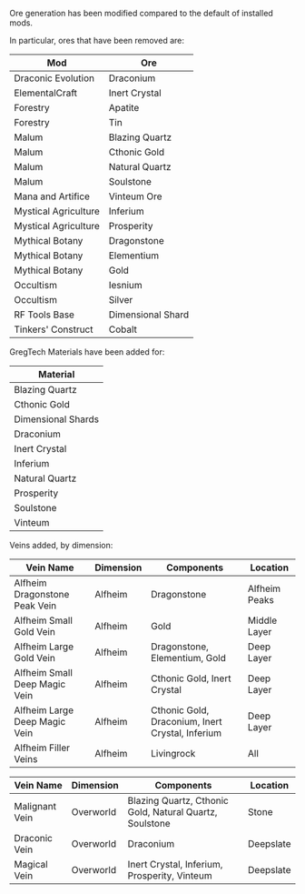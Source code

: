 Ore generation has been modified compared to the default of installed mods.

In particular, ores that have been removed are:

| Mod                   | Ore               |
| --------------------- | ----------------- |
| Draconic Evolution    | Draconium         |
| ElementalCraft        | Inert Crystal     |
| Forestry              | Apatite           |
| Forestry              | Tin               |
| Malum                 | Blazing Quartz    |
| Malum                 | Cthonic Gold      |
| Malum                 | Natural Quartz    |
| Malum                 | Soulstone         |
| Mana and Artifice     | Vinteum Ore       |
| Mystical Agriculture  | Inferium          |
| Mystical Agriculture  | Prosperity        |
| Mythical Botany       | Dragonstone       |
| Mythical Botany       | Elementium        |
| Mythical Botany       | Gold              |
| Occultism             | Iesnium           |
| Occultism             | Silver            |
| RF Tools Base         | Dimensional Shard |
| Tinkers' Construct    | Cobalt            |
GregTech Materials have been added for:

| Material           |
| ------------------ |
| Blazing Quartz     |
| Cthonic Gold       |
| Dimensional Shards |
| Draconium          |
| Inert Crystal      |
| Inferium           |
| Natural Quartz     |
| Prosperity         |
| Soulstone          |
| Vinteum            |
Veins added, by dimension:

| Vein Name                     | Dimension | Components                                       | Location      |
| ----------------------------- | --------- | ------------------------------------------------ | ------------- |
| Alfheim Dragonstone Peak Vein | Alfheim   | Dragonstone                                      | Alfheim Peaks |
| Alfheim Small Gold Vein       | Alfheim   | Gold                                             | Middle Layer  |
| Alfheim Large Gold Vein       | Alfheim   | Dragonstone, Elementium, Gold                    | Deep Layer    |
| Alfheim Small Deep Magic Vein | Alfheim   | Cthonic Gold, Inert Crystal                      | Deep Layer    |
| Alfheim Large Deep Magic Vein | Alfheim   | Cthonic Gold, Draconium, Inert Crystal, Inferium | Deep Layer    |
| Alfheim Filler Veins          | Alfheim   | Livingrock                                       | All           |

| Vein Name      | Dimension | Components                                              | Location  |
| -------------- | --------- | ------------------------------------------------------- | --------- |
| Malignant Vein | Overworld | Blazing Quartz, Cthonic Gold, Natural Quartz, Soulstone | Stone     |
| Draconic Vein  | Overworld | Draconium                                               | Deepslate |
| Magical Vein   | Overworld | Inert Crystal, Inferium, Prosperity, Vinteum            | Deepslate |